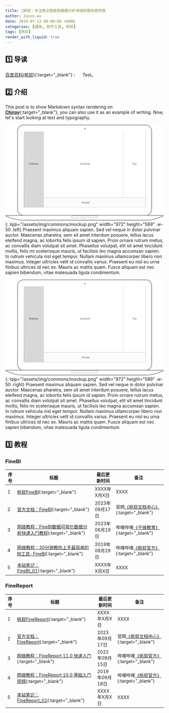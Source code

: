 ```yaml
---
title: 📂帆软：专注商业智能和数据分析领域的服务提供商
author: Jason.wu
date: 2019-07-12 00:00:00 +0800
categories: [通用, 软件工具, 帆软]
tags: [帆软]
render_with_liquid: true
---
```


[Chirpy]: https://github.com/cotes2020/jekyll-theme-chirpy/fork
[百度百科(帆软)]: https://baike.baidu.com/item/帆软
[帆软文档中心]: https://help.fanruan.com/
[帆软官方]: https://space.bilibili.com/365376596
[千锋教育]: https://space.bilibili.com/146668655
[官方文档：FineReport]: https://help.fanruan.com/finereport/
[网络教程：FineReport教程01]: https://www.bilibili.com/video/BV1YJ411w7JK/
[网络教程：FineReport教程02]: https://www.bilibili.com/video/BV1Ne411g7UC/
[官方文档：FineBI]: https://help.fanruan.com/finebi/
[网络教程：FineBI教程01]: https://www.bilibili.com/video/BV1V4411q7fN/
[网络教程：FineBI教程02]: https://www.bilibili.com/video/BV1ng4y1K76M/

## 1️⃣ 导读

[百度百科(帆软)][百度百科(帆软)]{:target="_blank"}
: &nbsp;&nbsp;&nbsp;&nbsp; Test。

## 2️⃣ 介绍

This post is to show Markdown syntax rendering on [**Chirpy**][Chirpy]{:target="_blank"}, you can also use it as an example of writing. Now, let's start looking at text and typography.

![Desktop View](/assets/img/commons/mockup.png){: lqip="/assets/img/commons/mockup.png" width="972" height="589" .w-50 .left}
Praesent maximus aliquam sapien. Sed vel neque in dolor pulvinar auctor. Maecenas pharetra, sem sit amet interdum posuere, tellus lacus eleifend magna, ac lobortis felis ipsum id sapien. Proin ornare rutrum metus, ac convallis diam volutpat sit amet. Phasellus volutpat, elit sit amet tincidunt mollis, felis mi scelerisque mauris, ut facilisis leo magna accumsan sapien. In rutrum vehicula nisl eget tempor. Nullam maximus ullamcorper libero non maximus. Integer ultricies velit id convallis varius. Praesent eu nisl eu urna finibus ultrices id nec ex. Mauris ac mattis quam. Fusce aliquam est nec sapien bibendum, vitae malesuada ligula condimentum.

![Desktop View](/assets/img/commons/mockup.png){: lqip="/assets/img/commons/mockup.png" width="972" height="589" .w-50 .right}
Praesent maximus aliquam sapien. Sed vel neque in dolor pulvinar auctor. Maecenas pharetra, sem sit amet interdum posuere, tellus lacus eleifend magna, ac lobortis felis ipsum id sapien. Proin ornare rutrum metus, ac convallis diam volutpat sit amet. Phasellus volutpat, elit sit amet tincidunt mollis, felis mi scelerisque mauris, ut facilisis leo magna accumsan sapien. In rutrum vehicula nisl eget tempor. Nullam maximus ullamcorper libero non maximus. Integer ultricies velit id convallis varius. Praesent eu nisl eu urna finibus ultrices id nec ex. Mauris ac mattis quam. Fusce aliquam est nec sapien bibendum, vitae malesuada ligula condimentum.

## 3️⃣ 教程

### FineBI

| 序号 | 标题 | 最后更新时间 | 备注 |
|---|---|---|---|
| 1 | [帆软FineBI](/categories/finebi/){:target="_blank"} | XXXX年X月X日 | XXXX |
| 2 | [官方文档：FineBI][官方文档：FineBI]{:target="_blank"} | 2023年09月17日 | 官网[《帆软文档中心》][帆软文档中心]{:target="_blank"} |
| 3 | [网络教程：FineBI数据可视化数据分析快速入门教程][网络教程：FineBI教程02]{:target="_blank"} | 2023年06月19日 | 哔哩哔哩[《千锋教育》][千锋教育]{:target="_blank"} |
| 4 | [网络教程：30分钟教你上手最简单的BI工具-FineBI][网络教程：FineBI教程01]{:target="_blank"} | 2019年08月29日 | 哔哩哔哩[《帆软官方》][帆软官方]{:target="_blank"} |
| 5 | [本站笔记：FineBI_01](/posts/帆软(FineBI)_01/){:target="_blank"} | XXXX年X月X日 | XXXX |

### FineReport

| 序号 | 标题 | 最后更新时间 | 备注 |
|---|---|---|---|
| 1 | [帆软FineReport](/categories/finereport/){:target="_blank"} | XXXX年X月X日 | XXXX |
| 2 | [官方文档：FineReport][官方文档：FineReport]{:target="_blank"} | 2023年09月17日 | 官网[《帆软文档中心》][帆软文档中心]{:target="_blank"} |
| 3 | [网络教程：FineReport 11.0 快速入门][网络教程：FineReport教程02]{:target="_blank"} | 2022年09月15日 | 哔哩哔哩[《帆软官方》][帆软官方]{:target="_blank"} |
| 4 | [网络教程：FineReport 10.0 基础入门视频][网络教程：FineReport教程01]{:target="_blank"} | 2019年09月18日 | 哔哩哔哩[《帆软官方》][帆软官方]{:target="_blank"} |
| 5 | [本站笔记：FineReport_01](/posts/帆软(FineReport)_01/){:target="_blank"} | XXXX年X月X日 | XXXX |
